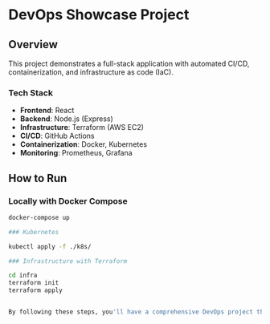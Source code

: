 # DevOps Showcase Project

## Overview

This project demonstrates a full-stack application with automated CI/CD, containerization, and infrastructure as code (IaC).

### Tech Stack
- **Frontend**: React
- **Backend**: Node.js (Express)
- **Infrastructure**: Terraform (AWS EC2)
- **CI/CD**: GitHub Actions
- **Containerization**: Docker, Kubernetes
- **Monitoring**: Prometheus, Grafana

## How to Run

### Locally with Docker Compose

```bash
docker-compose up

### Kubernetes

kubectl apply -f ./k8s/

### Infrastructure with Terraform

cd infra
terraform init
terraform apply


By following these steps, you'll have a comprehensive DevOps project that showcases your skills across CI/CD, containerization, IaC, and monitoring/logging!
